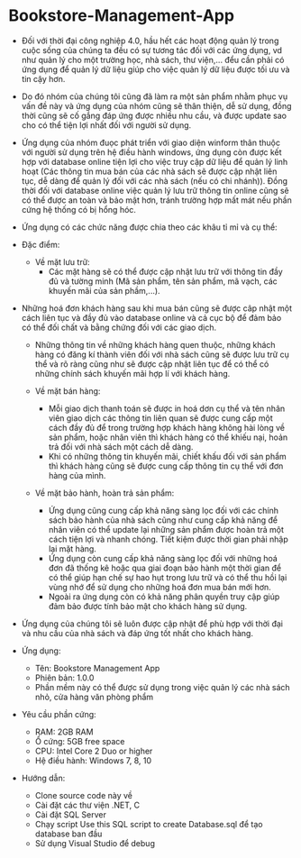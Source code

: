 # Bookstore-Management-App

- Đối với thời đại công nghiệp 4.0, hầu hết các hoạt động quản lý trong cuộc sống của chúng ta đều có sự tương tác đối với các ứng dụng, vd như quản lý cho một trường học, nhà sách, thư viện,... đểu cần phải có ứng dụng để quản lý dữ liệu giúp cho việc quản lý dữ liệu được tối ưu và tin cậy hơn.

- Do đó nhóm của chúng tôi cũng đã làm ra một sản phẩm nhằm phục vụ vấn đề này và ứng dụng của nhóm cũng sẽ thân thiện, dễ sử dụng, đồng thời cũng sẽ cố gắng đáp ứng được nhiều nhu cầu, và được update sao cho có thể tiện lợi nhất đối với người sử dụng.

- Ứng dụng của nhóm đuọc phát triển với giao diện winform thân thuộc với người sử dụng trên hệ điều hành windows, ứng dụng còn được kết hợp với database online tiện lợi cho việc truy cập dữ liệu để quản lý linh hoạt (Các thông tin mua bán của các nhà sách sẽ được cập nhật liên tục, dễ dàng để quản lý đối với các nhà sách (nếu có chi nhánh)). Đồng thời đối với database online việc quản lý lưu trữ thông tin online cũng sẽ có thể được an toàn và bảo mật hơn, tránh trường hợp mất mát nếu phần cứng hệ thống có bị hổng hóc.

- Ứng dụng có các chức năng được chia theo các khâu tỉ mỉ và cụ thể: 
- Đặc điểm:
  + Về mặt lưu trữ:
     + Các mặt hàng sẽ có thể được cập nhật lưu trữ với thông tin đầy đủ và tường minh (Mã sản phẩm, tên sản phẩm, mã vạch, các khuyến mãi của sản phầm,...).
+ Những hoá đơn khách hàng sau khi mua bán cũng sẽ được câp nhật một cách liên tục và đầy đủ vào database online và cả cục bộ để đảm bảo có thể đối chất và bằng chứng đối với các giao dịch.
    + Những thông tin về những khách hàng quen thuộc, những khách hàng có đăng kí thành viên đối với nhà sách cũng sẽ được lưu trữ cụ thể và rõ ràng cũng như sẽ được cập nhật liên tục để có thể có những chính sách khuyến mãi hợp lí với khách hàng.
   + Về mặt bán hàng:
     + Mỗi giao dịch thanh toán sẽ được in hoá dơn cụ thể và tên nhân viên giao dịch các thông tin liên quan sẽ được cung cấp một cách đầy đủ để trong trường hợp khách hàng không hài lòng về sản phẩm, hoặc nhân viên thì khách hàng có thể khiếu nại, hoản trả đối với nhà sách một cách dễ dàng.
     + Khi có những thông tin khuyến mãi, chiết khấu đối với sản phẩm thì khách hàng cũng sẽ được cung cấp thông tin cụ thể với đơn hàng của mình.
     
   + Về mặt bảo hành, hoàn trả sản phẩm:
     + Ứng dụng cũng cung cấp khả năng sàng lọc đối với các chính sách bảo hành của nhà sách cũng như cung cấp khả năng để nhân viên có thể  update lại những sản phẩm được hoàn trả một cách tiện lợi và nhanh chóng. Tiết kiệm được thời gian phải nhập lại mặt hàng.
     + Ứng dụng còn cung cấp khả năng sàng lọc đối với những hoá đơn đã thống kê hoặc qua giai đoạn bảo hành một thời gian để có thể giúp hạn chế sự hao hụt trong lưu trữ và có thể thu hồi lại vùng nhớ để sử dụng cho những hoá đơn mua bán mới hơn. 
     + Ngoài ra ứng dụng còn có khả năng phân quyền truy cập giúp đảm bảo được tính bảo mật cho khách hàng sử dụng. 
- Ứng dụng của chúng tôi sẽ luôn được cập nhật để phù hợp với thời đại và nhu cầu của nhà sách và đáp ứng tốt nhất cho khách hàng. 

- Ứng dụng:
  + Tên: Bookstore Management App
  + Phiên bản: 1.0.0
  + Phần mềm này có thể được sử dụng trong việc quản lý các nhà sách nhỏ, cửa hàng văn phòng phẩm
  
- Yêu cầu phần cứng:
  + RAM: 2GB RAM
  + Ổ cứng: 5GB free space
  + CPU: Intel Core 2 Duo or higher
  + Hệ điều hành: Windows 7, 8, 10
 
 - Hướng dẫn:
    + Clone source code này về
    + Cài đặt các thư viện .NET, C
    + Cài đặt SQL Server
    + Chạy script Use this SQL script to create Database.sql để tạo database ban đầu
    + Sử dụng Visual Studio để debug
 
     
